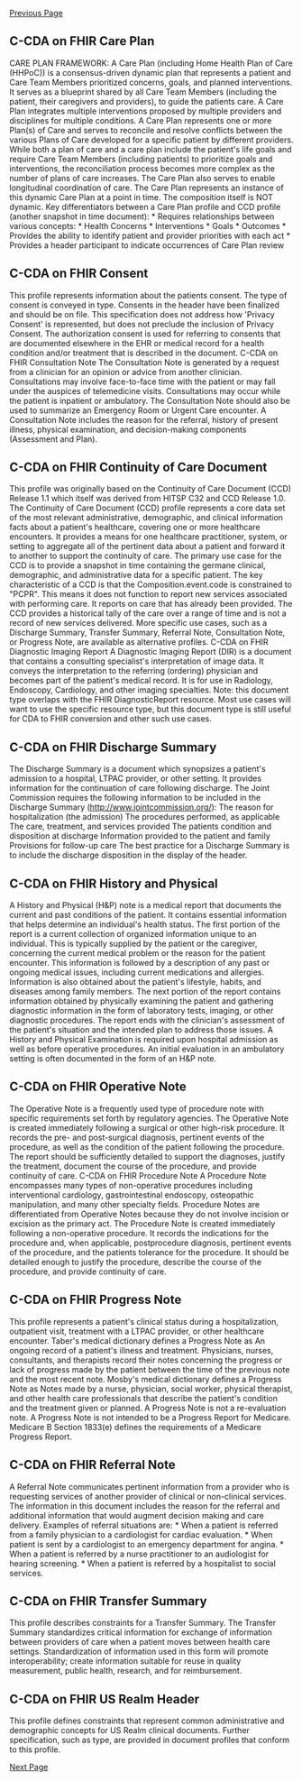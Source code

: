 [Previous Page](FHIR_STU3_Dependencies.html)

## C-CDA on FHIR Care Plan

CARE PLAN FRAMEWORK: A Care Plan (including Home Health Plan of Care (HHPoC)) is a consensus-driven dynamic plan that represents a patient and Care Team Members prioritized concerns, goals, and planned interventions. It serves as a blueprint shared by all Care Team Members (including the patient, their caregivers and providers), to guide the patients care. A Care Plan integrates multiple interventions proposed by multiple providers and disciplines for multiple conditions. A Care Plan represents one or more Plan(s) of Care and serves to reconcile and resolve conflicts between the various Plans of Care developed for a specific patient by different providers. While both a plan of care and a care plan include the patient's life goals and require Care Team Members (including patients) to prioritize goals and interventions, the reconciliation process becomes more complex as the number of plans of care increases. The Care Plan also serves to enable longitudinal coordination of care. The Care Plan represents an instance of this dynamic Care Plan at a point in time. The composition itself is NOT dynamic. Key differentiators between a Care Plan profile and CCD profile (another snapshot in time document): * Requires relationships between various concepts: * Health Concerns * Interventions * Goals * Outcomes * Provides the ability to identify patient and provider priorities with each act * Provides a header participant to indicate occurrences of Care Plan review

## C-CDA on FHIR Consent

This profile represents information about the patients consent. The type of consent is conveyed in type. Consents in the header have been finalized and should be on file. This specification does not address how 'Privacy Consent' is represented, but does not preclude the inclusion of Privacy Consent. The authorization consent is used for referring to consents that are documented elsewhere in the EHR or medical record for a health condition and/or treatment that is described in the document. 
C-CDA on FHIR Consultation Note
The Consultation Note is generated by a request from a clinician for an opinion or advice from another clinician. Consultations may involve face-to-face time with the patient or may fall under the auspices of telemedicine visits. Consultations may occur while the patient is inpatient or ambulatory. The Consultation Note should also be used to summarize an Emergency Room or Urgent Care encounter. A Consultation Note includes the reason for the referral, history of present illness, physical examination, and decision-making components (Assessment and Plan). 

## C-CDA on FHIR Continuity of Care Document

This profile was originally based on the Continuity of Care Document (CCD) Release 1.1 which itself was derived from HITSP C32 and CCD Release 1.0. The Continuity of Care Document (CCD) profile represents a core data set of the most relevant administrative, demographic, and clinical information facts about a patient's healthcare, covering one or more healthcare encounters. It provides a means for one healthcare practitioner, system, or setting to aggregate all of the pertinent data about a patient and forward it to another to support the continuity of care. The primary use case for the CCD is to provide a snapshot in time containing the germane clinical, demographic, and administrative data for a specific patient. The key characteristic of a CCD is that the Composition.event.code is constrained to "PCPR". This means it does not function to report new services associated with performing care. It reports on care that has already been provided. The CCD provides a historical tally of the care over a range of time and is not a record of new services delivered. More specific use cases, such as a Discharge Summary, Transfer Summary, Referral Note, Consultation Note, or Progress Note, are available as alternative profiles. 
C-CDA on FHIR Diagnostic Imaging Report
A Diagnostic Imaging Report (DIR) is a document that contains a consulting specialist's interpretation of image data. It conveys the interpretation to the referring (ordering) physician and becomes part of the patient's medical record. It is for use in Radiology, Endoscopy, Cardiology, and other imaging specialties. Note: this document type overlaps with the FHIR DiagnosticReport resource. Most use cases will want to use the specific resource type, but this document type is still useful for CDA to FHIR conversion and other such use cases. 

## C-CDA on FHIR Discharge Summary

The Discharge Summary is a document which synopsizes a patient's admission to a hospital, LTPAC provider, or other setting. It provides information for the continuation of care following discharge. The Joint Commission requires the following information to be included in the Discharge Summary (http://www.jointcommission.org/): The reason for hospitalization (the admission) The procedures performed, as applicable The care, treatment, and services provided The patients condition and disposition at discharge Information provided to the patient and family Provisions for follow-up care The best practice for a Discharge Summary is to include the discharge disposition in the display of the header.

## C-CDA on FHIR History and Physical

A History and Physical (H&P) note is a medical report that documents the current and past conditions of the patient. It contains essential information that helps determine an individual's health status. The first portion of the report is a current collection of organized information unique to an individual. This is typically supplied by the patient or the caregiver, concerning the current medical problem or the reason for the patient encounter. This information is followed by a description of any past or ongoing medical issues, including current medications and allergies. Information is also obtained about the patient's lifestyle, habits, and diseases among family members. The next portion of the report contains information obtained by physically examining the patient and gathering diagnostic information in the form of laboratory tests, imaging, or other diagnostic procedures. The report ends with the clinician's assessment of the patient's situation and the intended plan to address those issues. A History and Physical Examination is required upon hospital admission as well as before operative procedures. An initial evaluation in an ambulatory setting is often documented in the form of an H&P note.

## C-CDA on FHIR Operative Note

The Operative Note is a frequently used type of procedure note with specific requirements set forth by regulatory agencies. The Operative Note is created immediately following a surgical or other high-risk procedure. It records the pre- and post-surgical diagnosis, pertinent events of the procedure, as well as the condition of the patient following the procedure. The report should be sufficiently detailed to support the diagnoses, justify the treatment, document the course of the procedure, and provide continuity of care. 
C-CDA on FHIR Procedure Note
A Procedure Note encompasses many types of non-operative procedures including interventional cardiology, gastrointestinal endoscopy, osteopathic manipulation, and many other specialty fields. Procedure Notes are differentiated from Operative Notes because they do not involve incision or excision as the primary act. The Procedure Note is created immediately following a non-operative procedure. It records the indications for the procedure and, when applicable, postprocedure diagnosis, pertinent events of the procedure, and the patients tolerance for the procedure. It should be detailed enough to justify the procedure, describe the course of the procedure, and provide continuity of care. 

## C-CDA on FHIR Progress Note

This profile represents a patient's clinical status during a hospitalization, outpatient visit, treatment with a LTPAC provider, or other healthcare encounter. Taber's medical dictionary defines a Progress Note as An ongoing record of a patient's illness and treatment. Physicians, nurses, consultants, and therapists record their notes concerning the progress or lack of progress made by the patient between the time of the previous note and the most recent note. Mosby's medical dictionary defines a Progress Note as Notes made by a nurse, physician, social worker, physical therapist, and other health care professionals that describe the patient's condition and the treatment given or planned. A Progress Note is not a re-evaluation note. A Progress Note is not intended to be a Progress Report for Medicare. Medicare B Section 1833(e) defines the requirements of a Medicare Progress Report. 

## C-CDA on FHIR Referral Note

A Referral Note communicates pertinent information from a provider who is requesting services of another provider of clinical or non-clinical services. The information in this document includes the reason for the referral and additional information that would augment decision making and care delivery. Examples of referral situations are: * When a patient is referred from a family physician to a cardiologist for cardiac evaluation. * When patient is sent by a cardiologist to an emergency department for angina. * When a patient is referred by a nurse practitioner to an audiologist for hearing screening. * When a patient is referred by a hospitalist to social services.

## C-CDA on FHIR Transfer Summary

This profile describes constraints for a Transfer Summary. The Transfer Summary standardizes critical information for exchange of information between providers of care when a patient moves between health care settings. Standardization of information used in this form will promote interoperability; create information suitable for reuse in quality measurement, public health, research, and for reimbursement.

## C-CDA on FHIR US Realm Header

This profile defines constraints that represent common administrative and demographic concepts for US Realm clinical documents. Further specification, such as type, are provided in document profiles that conform to this profile. 

[Next Page](US_Core_(FHIR_STU3).html)